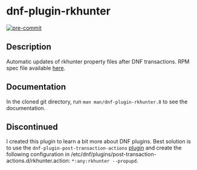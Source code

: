 # dnf-plugin-rkhunter
[![pre-commit](https://img.shields.io/badge/pre--commit-enabled-brightgreen?logo=pre-commit&logoColor=white)](https://github.com/pre-commit/pre-commit)

## Description
Automatic updates of rkhunter property files after DNF transactions.
RPM spec file available [here](https://fedorapeople.org/cgit/keesdejong/public_git/rpmbuild.git/tree/SPECS/dnf-plugin-rkhunter.spec).

## Documentation
In the cloned git directory, run `man man/dnf-plugin-rkhunter.8` to see the documentation.

## Discontinued
I created this plugin to learn a bit more about DNF plugins. Best solution is to use the `dnf-plugin-post-transaction-actions` [plugin](https://github.com/rpm-software-management/dnf-plugins-core/blob/master/plugins/post-transaction-actions.py) and create the following configuration in /etc/dnf/plugins/post-transaction-actions.d/rkhunter.action: `*:any:rkhunter --propupd`.
